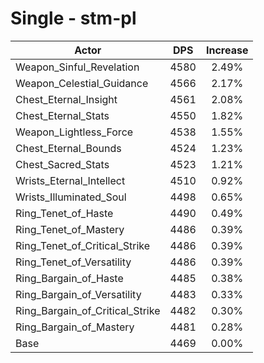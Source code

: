 # Single - stm-pl
| Actor | DPS | Increase |
|---|:---:|:---:|
|Weapon_Sinful_Revelation|4580|2.49%|
|Weapon_Celestial_Guidance|4566|2.17%|
|Chest_Eternal_Insight|4561|2.08%|
|Chest_Eternal_Stats|4550|1.82%|
|Weapon_Lightless_Force|4538|1.55%|
|Chest_Eternal_Bounds|4524|1.23%|
|Chest_Sacred_Stats|4523|1.21%|
|Wrists_Eternal_Intellect|4510|0.92%|
|Wrists_Illuminated_Soul|4498|0.65%|
|Ring_Tenet_of_Haste|4490|0.49%|
|Ring_Tenet_of_Mastery|4486|0.39%|
|Ring_Tenet_of_Critical_Strike|4486|0.39%|
|Ring_Tenet_of_Versatility|4486|0.39%|
|Ring_Bargain_of_Haste|4485|0.38%|
|Ring_Bargain_of_Versatility|4483|0.33%|
|Ring_Bargain_of_Critical_Strike|4482|0.30%|
|Ring_Bargain_of_Mastery|4481|0.28%|
|Base|4469|0.00%|
